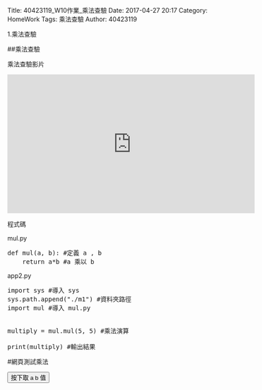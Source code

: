 Title: 40423119_W10作業_乘法查驗
Date: 2017-04-27 20:17
Category: HomeWork
Tags: 乘法查驗
Author: 40423119

1.乘法查驗

<!-- PELICAN_END_SUMMARY -->

##乘法查驗

乘法查驗影片

<iframe width="560" height="315" src="https://www.youtube.com/embed/-q_WUfGj4Iw" frameborder="0" allowfullscreen></iframe>

程式碼

mul.py
<pre class="brush: python">
def mul(a, b): #定義 a , b
    return a*b #a 乘以 b
</pre>

app2.py
<pre class="brush: python">
import sys #導入 sys
sys.path.append("./m1") #資料夾路徑
import mul #導入 mul.py


multiply = mul.mul(5, 5) #乘法演算

print(multiply) #輸出結果
</pre>

#網頁測試乘法
<!-- PELICAN_END_SUMMARY -->

<!-- 導入 Brython 標準程式庫 -->
 
<script src="../data/brython.js"></script>
<script src="../data/brython_stdlib.js"></script>
 
<!-- 啟動 Brython -->
<script>
window.onload=function(){
// 設定 data/py 為共用程式路徑
brython({debug:1, pythonpath:['./../data/py']});
}
</script>
 
<!-- 以下實際利用  Brython 畫四連桿 trace point 路徑-->
<!--<canvas id="w10" width="800" height="600"></canvas>-->
 
<div id="container3" width="600" height="400"></div>
 
<script type="text/python3">
from browser import document as doc
from browser import html
import math
container = doc['container3']
degree = math.pi/180
def button3(event):
    a = input("give me a")
    b = input("give me b")
    container <= str(float(a)*float(b))
doc["button3"].bind("click", button3)

</script>
<button id="button3">按下取 a b 值</button>
 
